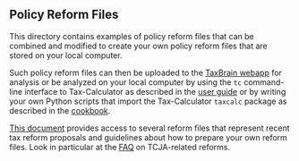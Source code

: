 Policy Reform Files
-------------------

This directory contains examples of policy reform files that can be
combined and modified to create your own policy reform files that
are stored on your local computer.

Such policy reform files can then be uploaded to the [TaxBrain
webapp](https://www.ospc.org/taxbrain/file/) for analysis or be
analyzed on your local computer by using the `tc` command-line
interface to Tax-Calculator as described in the [user
guide](https://PSLmodels.github.io/Tax-Calculator/index.html#cli) or
by writing your own Python scripts that import the Tax-Calculator
`taxcalc` package as described in the
[cookbook](https://PSLmodels.github.io/Tax-Calculator/cookbook.html).

[This
document](https://github.com/PSLmodels/Tax-Calculator/blob/master/taxcalc/reforms/REFORMS.md#how-to-specify-a-tax-reform-in-a-json-policy-reform-file)
provides access to several reform files that represent recent tax
reform proposals and guidelines about how to prepare your own reform
files.  Look in particular at the
[FAQ](https://github.com/PSLmodels/Tax-Calculator/blob/master/taxcalc/reforms/TCJA.md#tcja-faq)
on TCJA-related reforms.
